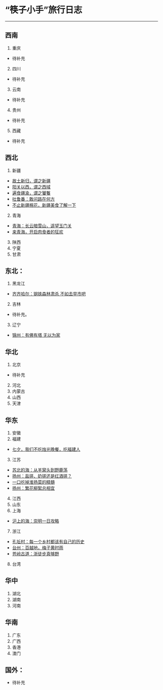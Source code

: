# “筷子小手”旅行日志

---

## 西南
1. 重庆
  - 待补充
2. 四川
  - 待补充
3. 云南
  - 待补充
4. 贵州
  - 待补充
5. 西藏
  - 待补充

## 西北
1. 新疆
  - [故土新归，谓之新疆](https://www.macin.org/2019/10/11/nan-jiang-hao-feng-guang/)
  - [阳关以西，谓之西域](https://www.macin.org/2019/10/16/xi-yu-36-guo/)
  - [遍食疆渝，谓之饕餮](https://www.macin.org/2019/10/30/bian-shi-jiang-yu/)
  - [吐鲁番：敢问路在何方](https://www.macin.org/2021/03/23/tu-lu-fan/)
  - [不止新疆棉花，新疆美食了解一下](https://www.macin.org/2021/03/30/xin-jiang-mei-shi/)
2. 青海
  - [青海：长云暗雪山，遥望玉门关](https://www.macin.org/2021/05/18/wan-zai-qing-hai/)
  - [来青海，开启肉食者的狂欢](https://www.macin.org/2021/05/13/chi-zai-qing-hai/)
3. 陕西
4. 宁夏
5. 甘肃

## 东北：
1. 黑龙江
  - [齐齐哈尔：钢铁森林肃杀 不如去早市吧](https://www.macin.org/2023/11/06/qi-qi-ha-er/)
2. 吉林
  - 待补充。
3. 辽宁
  - [锦州：有佛有塔 无以为家](https://www.macin.org/2023/11/14/jin-zhou/)

## 华北
1. 北京
  - 待补充 
2. 河北
3. 内蒙古
4. 山西
5. 天津

## 华东
1. 安徽
2. 福建
  - [七夕，我们不吃烛光晚餐，吃福建人](https://www.macin.org/2019/08/10/chi-fu-jian-ren/)
3. 江苏
  - [苏北的海：从羊窝头到野鹿荡](https://www.macin.org/2023/11/20/lian-yun-gang/)
  - [扬州：盐搓、奶搓还是红酒搓？](https://www.macin.org/2021/04/27/yang-zhou-cuo-zao/)
  - [一口吃掉淮扬菜的精髓](https://www.macin.org/2021/04/20/huai-yang-cai/)
  - [扬州：繁花柳絮总相宜](https://www.macin.org/2021/04/13/yang-zhou-hao-wan/)
4. 江西
5. 山东
6. 上海
  - [沪上的海：崇明一日攻略](https://macin.org/2023/11/27/chong-ming-dao/)
7. 浙江
  - [孔坵村：每一个乡村都该有自己的历史](https://www.macin.org/2023/07/17/kong-qiu-cun/)
  - [台州：百越地，梅子黄时雨](https://www.macin.org/2023/07/03/tai-zhou-mei-shi/)
  - [苍岭古道：浙徒步真够野](https://www.macin.org/2023/06/28/cang-ling-gu-dao/)
8. 台湾

## 华中
1. 湖北
2. 湖南
3. 河南

## 华南
1. 广东
2. 广西
3. 香港
4. 澳门

## 国外：
- 待补充
